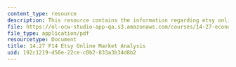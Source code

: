 ```yaml
---
content_type: resource
description: This resource contains the information regarding etsy online market analysis.
file: https://ol-ocw-studio-app-qa.s3.amazonaws.com/courses/14-27-economics-and-e-commerce-fall-2014/192c1219d56e22cec0b2833a3b34d8b2_MIT14_27F14_etsy_online.pdf
file_type: application/pdf
resourcetype: Document
title: 14.27 F14 Etsy Online Market Analysis
uid: 192c1219-d56e-22ce-c0b2-833a3b34d8b2
---
```

